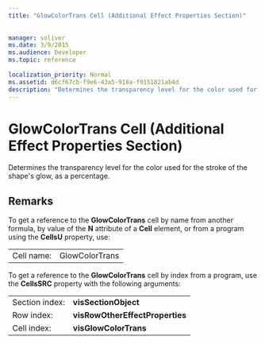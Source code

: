 ```yaml
---
title: "GlowColorTrans Cell (Additional Effect Properties Section)"
 
 
manager: soliver
ms.date: 3/9/2015
ms.audience: Developer
ms.topic: reference
 
localization_priority: Normal
ms.assetid: d6cf67cb-f9e6-43a5-918a-f9151821ab4d
description: "Determines the transparency level for the color used for the stroke of the shape's glow, as a percentage."
---
```


# GlowColorTrans Cell (Additional Effect Properties Section)

Determines the transparency level for the color used for the stroke of the shape's glow, as a percentage. 
  
## Remarks

To get a reference to the **GlowColorTrans** cell by name from another formula, by value of the **N** attribute of a **Cell** element, or from a program using the **CellsU** property, use: 
  
|||
|:-----|:-----|
| Cell name:  <br/> | GlowColorTrans  <br/> |
   
To get a reference to the **GlowColorTrans** cell by index from a program, use the **CellsSRC** property with the following arguments: 
  
|||
|:-----|:-----|
| Section index:  <br/> |**visSectionObject** <br/> |
| Row index:  <br/> |**visRowOtherEffectProperties** <br/> |
| Cell index:  <br/> |**visGlowColorTrans** <br/> |
   

